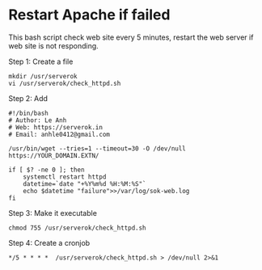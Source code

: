 # Restart Apache if failed
This bash script check web site every 5 minutes, restart the web server if web site is not responding.

Step 1: Create a file
```
mkdir /usr/serverok
vi /usr/serverok/check_httpd.sh
```

Step 2: Add
```
#!/bin/bash
# Author: Le Anh
# Web: https://serverok.in
# Email: anhle0412@gmail.com

/usr/bin/wget --tries=1 --timeout=30 -O /dev/null https://YOUR_DOMAIN.EXTN/

if [ $? -ne 0 ]; then
    systemctl restart httpd
    datetime=`date "+%Y%m%d %H:%M:%S"`
    echo $datetime "failure">>/var/log/sok-web.log
fi
```

Step 3: Make it executable
```
chmod 755 /usr/serverok/check_httpd.sh
```

Step 4: Create a cronjob
```
*/5 * * * *  /usr/serverok/check_httpd.sh > /dev/null 2>&1
```
